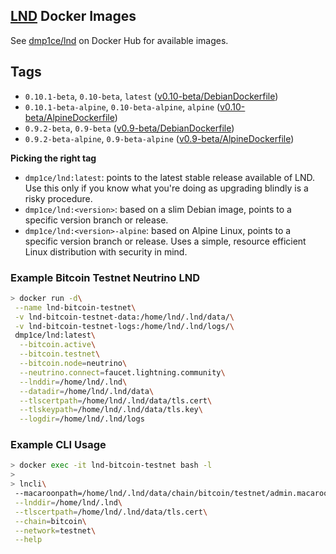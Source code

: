 ## [LND](https://github.com/LightningNetwork/lnd) Docker Images

See [dmp1ce/lnd](https://hub.docker.com/r/dmp1ce/lnd/tags/) on Docker Hub for available images.

## Tags

- `0.10.1-beta`, `0.10-beta`, `latest` ([v0.10-beta/DebianDockerfile](https://github.com/dmp1ce/lnd-docker/blob/hub/v0.10-beta/DebianDockerfile))
- `0.10.1-beta-alpine`, `0.10-beta-alpine`, `alpine` ([v0.10-beta/AlpineDockerfile](https://github.com/dmp1ce/lnd-docker/blob/hub/v0.10-beta/AlpineDockerfile))
- `0.9.2-beta`, `0.9-beta` ([v0.9-beta/DebianDockerfile](https://github.com/dmp1ce/lnd-docker/blob/hub/v0.9-beta/DebianDockerfile))
- `0.9.2-beta-alpine`, `0.9-beta-alpine` ([v0.9-beta/AlpineDockerfile](https://github.com/dmp1ce/lnd-docker/blob/hub/v0.9-beta/AlpineDockerfile))

**Picking the right tag**

- `dmp1ce/lnd:latest`: points to the latest stable release available of LND. Use this only if you know what you're doing as upgrading blindly is a risky procedure.
- `dmp1ce/lnd:<version>`: based on a slim Debian image, points to a specific version branch or release.
- `dmp1ce/lnd:<version>-alpine`: based on Alpine Linux, points to a specific version branch or release. Uses a simple, resource efficient Linux distribution with security in mind.

### Example Bitcoin Testnet Neutrino LND

```sh
> docker run -d\
 --name lnd-bitcoin-testnet\
 -v lnd-bitcoin-testnet-data:/home/lnd/.lnd/data/\
 -v lnd-bitcoin-testnet-logs:/home/lnd/.lnd/logs/\
 dmp1ce/lnd:latest\
  --bitcoin.active\
  --bitcoin.testnet\
  --bitcoin.node=neutrino\
  --neutrino.connect=faucet.lightning.community\
  --lnddir=/home/lnd/.lnd\
  --datadir=/home/lnd/.lnd/data\
  --tlscertpath=/home/lnd/.lnd/data/tls.cert\
  --tlskeypath=/home/lnd/.lnd/data/tls.key\
  --logdir=/home/lnd/.lnd/logs
```

### Example CLI Usage

```sh
> docker exec -it lnd-bitcoin-testnet bash -l
>
> lncli\
 --macaroonpath=/home/lnd/.lnd/data/chain/bitcoin/testnet/admin.macaroon\
 --lnddir=/home/lnd/.lnd\
 --tlscertpath=/home/lnd/.lnd/data/tls.cert\
 --chain=bitcoin\
 --network=testnet\
 --help
```
